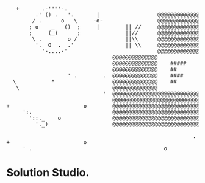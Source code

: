 <div align="left">
  
<pre align="left">
                                                                .                                            
   +       .-'""'-.                                                       \           *                  
         .' () .   '.       |                  @@@@@@@@@@@@@@@@@@@@@@@@@@@                         +   \     
        / .      o   \     -o-                 @@@@@@@@@@@@@@@@@@@@@@@@@@@         +                    *    
       ; o    _   ()  ;     |        || //     @@@@@@@@@@@@@@@@@@@@@@@@@@@   .                               
       ;     (_)      ;              ||//      @@@@@@@@@@@@@@@@@@@@@@@@@@@                      *            
        \ .        o /               ||\\      @@@@@@@@@@@@@@@@@@@@@@@@@@@                                   
         '.  O  .  .'                || \\     @@@@@@@@@@@@@@@@@@@@@@@@@@@                 +                 
           '-....-'                            @@@@@@@@@@@@@@@@@@@@@@@@@@@                                   
                                 @@@@@@@@@@@@@@             @@@@@@@@@@@@@@           /                       
                                 @@@@@@@@@@@@@@    #####    @@@@@@@@@@@@@@          /                        
                                 @@@@@@@@@@@@@@    ##       @@@@@@@@@@@@@@         *           o    +      | 
                   ' .        .  @@@@@@@@@@@@@@    ####     @@@@@@@@@@@@@@                               - o 
  \           *                  @@@@@@@@@@@@@@    ##       @@@@@@@@@@@@@@                                 | 
   \                             @@@@@@@@@@@@@@             @@@@@@@@@@@@@@.                                  
                              '  @@@@@@@@@@@@@@@@@@@@@@@@@@@                                        .        
                                 @@@@@@@@@@@@@@@@@@@@@@@@@@@    $$$$$                         .              
+                       o        @@@@@@@@@@@@@@@@@@@@@@@@@@@   $$$                                          '
     ':.                         @@@@@@@@@@@@@@@@@@@@@@@@@@@      $$$                      \           *     
       '::._    o                @@@@@@@@@@@@@@@@@@@@@@@@@@@    $$$$                   +   \                 
         '._)                    @@@@@@@@@@@@@@@@@@@@@@@@@@@                                 *               
                                                                                     .                     . 
                                                          .                              *                   
+                       o                                                                                    
     ' .                                         o                                                           
</pre>
# Solution Studio.
